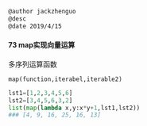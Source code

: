 ```markdown
@author jackzhenguo
@desc 
@date 2019/4/15
```

#### 73 map实现向量运算

多序列运算函数

`map(function,iterabel,iterable2)`

```python
lst1=[1,2,3,4,5,6]
lst2=[3,4,5,6,3,2]
list(map(lambda x,y:x*y+1,lst1,lst2))
### [4, 9, 16, 25, 16, 13]
```